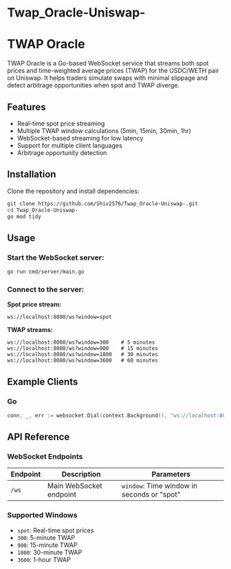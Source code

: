 # Twap_Oracle-Uniswap-

# TWAP Oracle

TWAP Oracle is a Go-based WebSocket service that streams both spot prices and time-weighted average prices (TWAP) for the USDC/WETH pair on Uniswap. It helps traders simulate swaps with minimal slippage and detect arbitrage opportunities when spot and TWAP diverge.

## Features

- Real-time spot price streaming
- Multiple TWAP window calculations (5min, 15min, 30min, 1hr)
- WebSocket-based streaming for low latency
- Support for multiple client languages
- Arbitrage opportunity detection

## Installation

Clone the repository and install dependencies:

```bash
git clone https://github.com/Shiv2576/Twap_Oracle-Uniswap-.git
cd Twap_Oracle-Uniswap-
go mod tidy
```

## Usage

### Start the WebSocket server:

```bash
go run cmd/server/main.go
```

### Connect to the server:

**Spot price stream:**
```
ws://localhost:8080/ws?window=spot
```

**TWAP streams:**
```
ws://localhost:8080/ws?window=300    # 5 minutes
ws://localhost:8080/ws?window=900    # 15 minutes
ws://localhost:8080/ws?window=1800   # 30 minutes
ws://localhost:8080/ws?window=3600   # 60 minutes
```

## Example Clients

### Go

```go
conn, _, err := websocket.Dial(context.Background(), "ws://localhost:8080/ws?window=300", nil)
```

## API Reference

### WebSocket Endpoints

| Endpoint | Description | Parameters |
|----------|-------------|------------|
| `/ws` | Main WebSocket endpoint | `window`: Time window in seconds or "spot" |

### Supported Windows

- `spot`: Real-time spot prices
- `300`: 5-minute TWAP
- `900`: 15-minute TWAP
- `1800`: 30-minute TWAP
- `3600`: 1-hour TWAP
